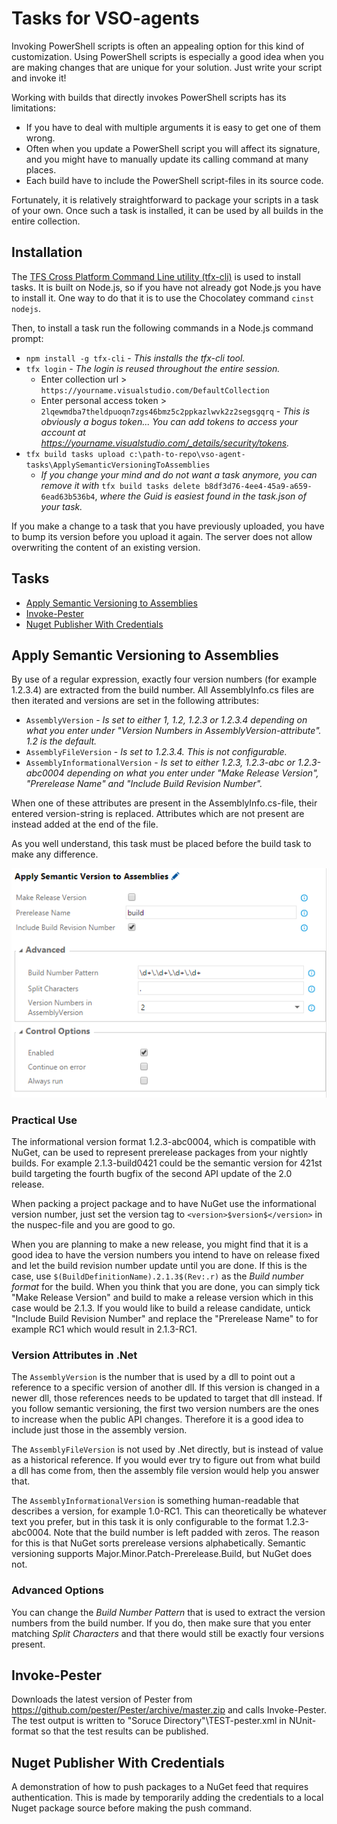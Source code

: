 # Tasks for VSO-agents

Invoking PowerShell scripts is often an appealing option for this kind of customization. Using PowerShell scripts is especially a good idea when you are making changes that are unique for your solution. Just write your script and invoke it!

Working with builds that directly invokes PowerShell scripts has its limitations:

* If you have to deal with multiple arguments it is easy to get one of them wrong.
* Often when you update a PowerShell script you will affect its signature, and you might have to manually update its calling command at many places.
* Each build have to include the PowerShell script-files in its source code.

Fortunately, it is relatively straightforward to package your scripts in a task of your own. Once such a task is installed, it can be used by all builds in the entire collection.

## Installation

The [TFS Cross Platform Command Line utility (tfx-cli)](https://github.com/Microsoft/tfs-cli) is used to install tasks. It is built on Node.js, so if you have not already got Node.js you have to install it. One way to do that it is to use the Chocolatey command `cinst nodejs`.

Then, to install a task run the following commands in a Node.js command prompt:

* `npm install -g tfx-cli` - *This installs the tfx-cli tool.*
* `tfx login` - *The login is reused throughout the entire session.*
  * Enter collection url > `https://yourname.visualstudio.com/DefaultCollection`
  * Enter personal access token > `2lqewmdba7theldpuoqn7zgs46bmz5c2ppkazlwvk2z2segsgqrq` - *This is obviously a bogus token... You can add tokens to access your account at https://yourname.visualstudio.com/_details/security/tokens.* 
* `tfx build tasks upload c:\path-to-repo\vso-agent-tasks\ApplySemanticVersioningToAssemblies`
  * *If you change your mind and do not want a task anymore, you can remove it with* `tfx build tasks delete b8df3d76-4ee4-45a9-a659-6ead63b536b4`, *where the Guid is easiest found in the task.json of your task.*

If you make a change to a task that you have previously uploaded, you have to bump its version before you upload it again. The server does not allow overwriting the content of an existing version.

## Tasks

* [Apply Semantic Versioning to Assemblies](#apply-semantic-versioning-to-assemblies)
* [Invoke-Pester](#invoke-pester)
* [Nuget Publisher With Credentials](#nuget-publisher-with-credentials)

## Apply Semantic Versioning to Assemblies

By use of a regular expression, exactly four version numbers (for example 1.2.3.4) are extracted from the build number. All AssemblyInfo.cs files are then iterated and versions are set in the following attributes:

* `AssemblyVersion` - *Is set to either 1, 1.2, 1.2.3 or 1.2.3.4 depending on what you enter under "Version Numbers in AssemblyVersion-attribute". 1.2 is the default.*
* `AssemblyFileVersion` - *Is set to 1.2.3.4. This is not configurable.* 
* `AssemblyInformationalVersion` - *Is set to either 1.2.3, 1.2.3-abc or 1.2.3-abc0004 depending on what you enter under "Make Release Version", "Prerelease Name" and "Include Build Revision Number".* 

When one of these attributes are present in the AssemblyInfo.cs-file, their entered version-string is replaced. Attributes which are not present are instead added at the end of the file.

As you well understand, this task must be placed before the build task to make any difference.

![Apply Semantic Versioning to Assemblies User Interface](/Docs/ApplySemanticVersioningToAssemblies.png?raw=true)

### Practical Use

The informational version format 1.2.3-abc0004, which is compatible with NuGet, can be used to represent prerelease packages from your nightly builds. For example 2.1.3-build0421 could be the semantic version for 421st build targeting the fourth bugfix of the second API update of the 2.0 release.

When packing a project package and to have NuGet use the informational version number, just set the version tag to `<version>$version$</version>` in the nuspec-file and you are good to go. 

When you are planning to make a new release, you might find that it is a good idea to have the version numbers you intend to have on release fixed and let the build revision number update until you are done. If this is the case, use `$(BuildDefinitionName).2.1.3$(Rev:.r)` as the *Build number format* for the build. When you think that you are done, you can simply tick "Make Release Version" and build to make a release version which in this case would be 2.1.3. If you would like to build a release candidate, untick "Include Build Revision Number" and replace the "Prerelease Name" to for example RC1 which would result in 2.1.3-RC1. 

### Version Attributes in .Net

The `AssemblyVersion` is the number that is used by a dll to point out a reference to a specific version of another dll. If this version is changed in a newer dll, those references needs to be updated to target that dll instead. If you follow semantic versioning, the first two version numbers are the ones to increase when the public API changes. Therefore it is a good idea to include just those in the assembly version.

The `AssemblyFileVersion` is not used by .Net directly, but is instead of value as a historical reference. If you would ever try to figure out from what build a dll has come from, then the assembly file version would help you answer that.

The `AssemblyInformationalVersion` is something human-readable that describes a version, for example 1.0-RC1. This can theoretically be whatever text you prefer, but in this task it is only configurable to the format 1.2.3-abc0004. Note that the build number is left padded with zeros. The reason for this is that NuGet sorts prerelease versions alphabetically. Semantic versioning supports Major.Minor.Patch-Prerelease.Build, but NuGet does not. 

### Advanced Options

You can change the *Build Number Pattern* that is used to extract the version numbers from the build number. If you do, then make sure that you enter matching *Split Characters* and that there would still be exactly four versions present.

## Invoke-Pester

Downloads the latest version of Pester from https://github.com/pester/Pester/archive/master.zip and calls Invoke-Pester. The test output is written to "Soruce Directory"\TEST-pester.xml in NUnit-format so that the test results can be published.

## Nuget Publisher With Credentials

A demonstration of how to push packages to a NuGet feed that requires authentication. This is made by temporarily adding the credentials to a local Nuget package source before making the push command.